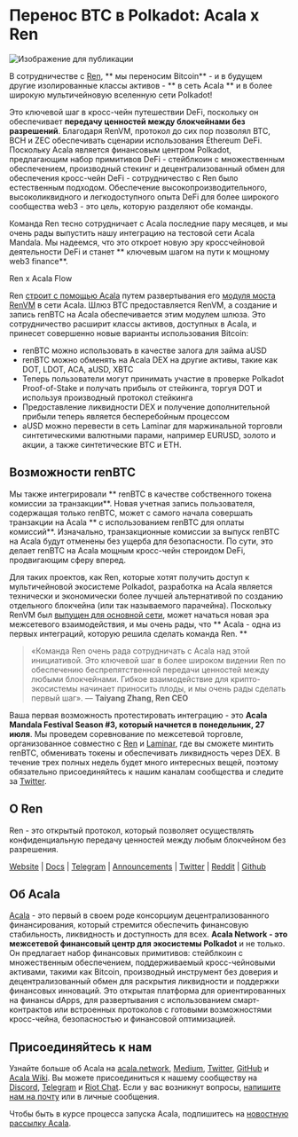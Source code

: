 # Перенос BTC в Polkadot: Acala x Ren

![Изображение для публикации](https://miro.medium.com/max/3200/0*t3D78kECFlwX7T1L)

В сотрудничестве с [ Ren](https://renproject.io/), ** мы переносим Bitcoin** - и в будущем другие изолированные классы активов - ** в сеть Acala ** и в более широкую мультичейновую вселенную сети Polkadot!

Это ключевой шаг в кросс-чейн путешествии DeFi, поскольку он обеспечивает **передачу ценностей между блокчейнами без разрешений**. Благодаря RenVM, протокол до сих пор позволял BTC, BCH и ZEC обеспечивать сценарии использования Ethereum DeFi. Поскольку Acala является финансовым центром Polkadot, предлагающим набор примитивов DeFi - стейблкоин с множественным обеспечением, производный стекинг и децентрализованный обмен для обеспечения кросс-чейн DeFi - сотрудничество с Ren было естественным подходом. Обеспечение высокопроизводительного, высоколиквидного и легкодоступного опыта DeFi для более широкого сообщества web3 - это цель, которую разделяют обе команды.

Команда Ren тесно сотрудничает с Acala последние пару месяцев, и мы очень рады выпустить нашу интеграцию на тестовой сети Acala Mandala. Мы надеемся, что это откроет новую эру кроссчейновой деятельности DeFi и станет ** ключевым шагом на пути к мощному web3 finance**.

Ren x Acala Flow

Ren [строит с помощью Acala](https://github.com/AcalaNetwork/Acala/wiki/U.-Build-with-Acala) путем развертывания его [ модуля моста RenVM](https://github.com/AcalaNetwork/Acala/tree/master/ecosystem-modules/ren/renvm-bridge) в сети Acala. Шлюз BTC предоставляется RenVM, а создание и запись renBTC на Acala обеспечивается этим модулем шлюза. Это сотрудничество расширит классы активов, доступных в Acala, и принесет совершенно новые варианты использования Bitcoin:

- renBTC можно использовать в качестве залога для займа aUSD
- renBTC можно обменять на Acala DEX на другие активы, такие как DOT, LDOT, ACA, aUSD, XBTC
- Теперь пользователи могут принимать участие в проверке Polkadot Proof-of-Stake и получать прибыль от стейкинга, торгуя DOT и используя производный протокол стейкинга
- Предоставление ликвидности DEX и получение дополнительной прибыли теперь является бесперебойным процессом
- aUSD можно перевести в сеть Laminar для маржинальной торговли синтетическими валютными парами, например EURUSD, золото и акции, а также синтетические BTC и ETH.

## **Возможности renBTC**

Мы также интегрировали ** renBTC в качестве собственного токена комиссии за транзакции**. Новая учетная запись пользователя, содержащая только renBTC, может с самого начала совершать транзакции на Acala ** с использованием renBTC для оплаты комиссий**. Изначально, транзакционные комиссии за выпуск renBTC на Acala будут отменены без ущерба для безопасности. По сути, это делает renBTC на Acala мощным кросс-чейн стероидом DeFi, продвигающим сферу вперед.

Для таких проектов, как Ren, которые хотят получить доступ к мультичейновой экосистеме Polkadot, разработка на Acala является технически и экономически более лучшей альтернативой по созданию отдельного блокчейна (или так называемого парачейна). Поскольку RenVM был [выпущен для основной сети](https://medium.com/renproject/renvm-mainnet-release-98cac4c6fa8e), может начаться новая эра межсетевого взаимодействия, и мы очень рады, что ** Acala - одна из первых интеграций, которую решила сделать команда Ren. **

> «Команда Ren очень рада сотрудничать с Acala над этой инициативой. Это ключевой шаг в более широком видении Ren по обеспечению беспрепятственной передачи ценностей между любыми блокчейнами. Гибкое взаимодействие для крипто-экосистемы начинает приносить плоды, и мы очень рады сделать первый шаг». — **Taiyang Zhang, Ren CEO**

Ваша первая возможность протестировать интеграцию - это **Acala Mandala Festival Season #3, который начнется в понедельник, 27 июля**. Мы проведем соревнование по межсетевой торговле, организованное совместно с [Ren](https://renproject.io/) и [ Laminar](http://laminar.one/), где вы сможете минтить renBTC, обменивать токены и обеспечивать ликвидность через DEX. В течение трех полных недель будет много интересных вещей, поэтому обязательно присоединяйтесь к нашим каналам сообщества и следите за [Twitter](https://twitter.com/AcalaNetwork).

## **О Ren**

Ren - это открытый протокол, который позволяет осуществлять конфиденциальную передачу ценностей между любым блокчейном без разрешения.

[Website](https://renproject.io/) | [Docs](https://docs.renproject.io/ren) | [Telegram](https://t.me/renproject) | [Announcements](https://t.me/renprojectann) | [Twitter](https://twitter.com/renprotocol) | [Reddit](https://www.reddit.com/r/renproject) | [Github](https://github.com/renproject)

## Об Acala

[ Acala](http://acala.network/) - это первый в своем роде консорциум децентрализованного финансирования, который стремится обеспечить финансовую стабильность, ликвидность и доступность для всех. **Acala Network - это межсетевой финансовый центр для экосистемы Polkadot** и не только. Он предлагает набор финансовых примитивов: стейблкоин с множественным обеспечением, поддерживаемый кросс-чейновыми активами, такими как Bitcoin, производный инструмент без доверия и децентрализованный обмен для раскрытия ликвидности и поддержки финансовых инноваций. Это открытая платформа для ориентированных на финансы dApps, для развертывания с использованием смарт-контрактов или встроенных протоколов с готовыми возможностями кросс-чейна, безопасностью и финансовой оптимизацией.

## Присоединяйтесь к нам

Узнайте больше об Acala на [acala.network](https://acala.network/), [Medium](https://medium.com/acalanetwork), [Twitter](https://twitter.com/AcalaNetwork), [GitHub](https://github.com/AcalaNetwork/Acala) и [Acala Wiki](https://github.com/AcalaNetwork/Acala/wiki). Вы можете присоединиться к нашему сообществу на [Discord](https://discord.gg/vdbFVCH), [Telegram](https://t.me/acalaofficial) и [Riot Chat](https://riot.im/app/#/room/#acala:matrix.org). Если у вас возникнут вопросы, [ напишите нам на почту](http://hello@acala.network/) или в личные сообщения.

Чтобы быть в курсе процесса запуска Acala, подпишитесь на [новостную рассылку Acala](https://share.hsforms.com/1X9RxkXk-R62I0VNbATaDXw4h8qc).
